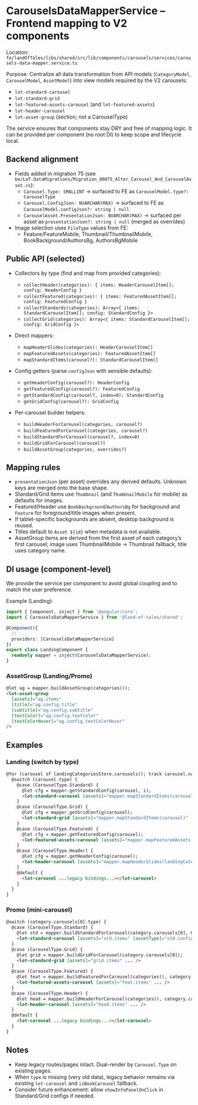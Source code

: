 # CarouselsDataMapperService – Frontend mapping to V2 components

Location: `fe/landOfTales/libs/shared/src/lib/components/carousels/services/carousels-data-mapper.service.ts`

Purpose: Centralize all data transformation from API models (`CategoryModel`, `CarouselModel`, `AssetModel`) into view models required by the V2 carousels:
- `lot-standard-carousel`
- `lot-standard-grid`
- `lot-featured-assets-carousel` (and `lot-featured-assets`)
- `lot-header-carousel`
- `lot-asset-group` (section; not a CarouselType)

The service ensures that components stay DRY and free of mapping logic. It can be provided per component (no root DI) to keep scope and lifecycle local.

## Backend alignment
- Fields added in migration 75 (see `be/LoT.DataMigrations/Migration_00075_Alter_Carousel_And_CarouselAsset.cs`):
  - `Carousel.Type: SMALLINT` → surfaced to FE as `CarouselModel.type?: CarouselType`
  - `Carousel.ConfigJson: NVARCHAR(MAX)` → surfaced to FE as `CarouselModel.configJson?: string | null`
  - `CarouselAsset.PresentationJson: NVARCHAR(MAX)` → surfaced per asset as `presentationJson?: string | null` (merged as overrides)
- Image selection uses `FileType` values from FE:
  - Feature/FeatureMobile, Thumbnail/ThumbnailMobile, BookBackground/AuthorsBg, AuthorsBgMobile

## Public API (selected)
- Collectors by type (find and map from provided categories):
  - `collectHeader(categories): { items: HeaderCarouselItem[]; config: HeaderConfig }`
  - `collectFeatured(categories): { items: FeaturedAssetItem[]; config: FeaturedConfig }`
  - `collectStandards(categories): Array<{ items: StandardCarouselItem[]; config: StandardConfig }>`
  - `collectGrid(categories): Array<{ items: StandardCarouselItem[]; config: GridConfig }>`

- Direct mappers:
  - `mapHeaderSlides(categories): HeaderCarouselItem[]`
  - `mapFeaturedAssets(categories): FeaturedAssetItem[]`
  - `mapStandardItems(carousel?): StandardCarouselItem[]`

- Config getters (parse `configJson` with sensible defaults):
  - `getHeaderConfig(carousel?): HeaderConfig`
  - `getFeaturedConfig(carousel?): FeaturedConfig`
  - `getStandardConfig(carousel?, index=0): StandardConfig`
  - `getGridConfig(carousel?): GridConfig`

- Per-carousel builder helpers:
  - `buildHeaderForCarousel(categories, carousel?)`
  - `buildFeaturedForCarousel(categories, carousel?)`
  - `buildStandardForCarousel(carousel?, index=0)`
  - `buildGridForCarousel(carousel?)`
  - `buildAssetGroup(categories, overrides?)`

## Mapping rules
- `presentationJson` (per asset) overrides any derived defaults. Unknown keys are merged onto the base shape.
- Standard/Grid items use `Thumbnail` (and `ThumbnailMobile` for mobile) as defaults for images.
- Featured/Header use `BookBackground`/`AuthorsBg` for background and `Feature` for foreground/title images when present.
- If tablet-specific backgrounds are absent, desktop background is reused.
- Titles default to `Asset ${id}` when metadata is not available.
- AssetGroup items are derived from the first asset of each category’s first carousel; image uses ThumbnailMobile → Thumbnail fallback, title uses category name.

## DI usage (component-level)
We provide the service per component to avoid global coupling and to match the user preference.

Example (Landing):
```ts
import { Component, inject } from '@angular/core';
import { CarouselsDataMapperService } from '@land-of-tales/shared';

@Component({
  // ...
  providers: [CarouselsDataMapperService]
})
export class LandingComponent {
  readonly mapper = inject(CarouselsDataMapperService);
}
```

### AssetGroup (Landing/Promo)
```html
@let ag = mapper.buildAssetGroup(categories());
<lot-asset-group
  [assets]="ag.items"
  [title]="ag.config.title"
  [subtitle]="ag.config.subtitle"
  [textColor]="ag.config.textColor"
  [textColorHover]="ag.config.textColorHover"
/>
```

## Examples

### Landing (switch by type)
```html
@for (carousel of landingCategoriesStore.carousels(); track carousel.name; let i = $index) {
  @switch (carousel.type) {
    @case (CarouselType.Standard) {
      @let cfg = mapper.getStandardConfig(carousel, i);
      <lot-standard-carousel [assets]="mapper.mapStandardItems(carousel)" [assetType]="cfg.assetType" [autoPlay]="cfg.autoPlay" [autoPlaySpeed]="cfg.autoPlaySpeed" [speed]="cfg.speed" [loop]="cfg.loop" [componentTitle]="cfg.componentTitle" [componentTitleVisible]="cfg.componentTitleVisible" [componentTitleColor]="cfg.componentTitleColor" [backgroundColorOrImage]="cfg.backgroundColorOrImage" [slidesPerViewDesktop]="cfg.slidesPerViewDesktop" [slidesPerViewTablet]="cfg.slidesPerViewTablet" [slidesPerViewMobile]="cfg.slidesPerViewMobile" [buttonLabel]="cfg.buttonLabel" />
    }
    @case (CarouselType.Grid) {
      @let cfg = mapper.getGridConfig(carousel);
      <lot-standard-grid [assets]="mapper.mapStandardItems(carousel)" [componentTitle]="cfg.componentTitle" [componentTitleVisible]="cfg.componentTitleVisible" [componentTitleColor]="cfg.componentTitleColor" [backgroundColorOrImage]="cfg.backgroundColorOrImage" [buttonLabel]="cfg.buttonLabel" />
    }
    @case (CarouselType.Featured) {
      @let cfg = mapper.getFeaturedConfig(carousel);
      <lot-featured-assets-carousel [assets]="mapper.mapFeaturedAssets(landingCategoriesStore.categories())" [autoPlay]="cfg.autoPlay" [autoPlaySpeed]="cfg.autoPlaySpeed" [speed]="cfg.speed" [loop]="cfg.loop" />
    }
    @case (CarouselType.Header) {
      @let cfg = mapper.getHeaderConfig(carousel);
      <lot-header-carousel [assets]="mapper.mapHeaderSlides(landingCategoriesStore.categories())" [autoplay]="cfg.autoplay" [autoplaySpeed]="cfg.autoplaySpeed" [arrows]="cfg.arrows" [fade]="cfg.fade" [infinite]="cfg.infinite" />
    }
    @default {
      <lot-carousel ...legacy bindings...></lot-carousel>
    }
  }
}
```

### Promo (mini-carousel)
```html
@switch (category.carousels[0].type) {
  @case (CarouselType.Standard) {
    @let std = mapper.buildStandardForCarousel(category.carousels[0], 0);
    <lot-standard-carousel [assets]="std.items" [assetType]="std.config.assetType" ... />
  }
  @case (CarouselType.Grid) {
    @let grid = mapper.buildGridForCarousel(category.carousels[0]);
    <lot-standard-grid [assets]="grid.items" ... />
  }
  @case (CarouselType.Featured) {
    @let feat = mapper.buildFeaturedForCarousel(categories(), category.carousels[0]);
    <lot-featured-assets-carousel [assets]="feat.items" ... />
  }
  @case (CarouselType.Header) {
    @let head = mapper.buildHeaderForCarousel(categories(), category.carousels[0]);
    <lot-header-carousel [assets]="head.items" ... />
  }
  @default {
    <lot-carousel ...legacy bindings...></lot-carousel>
  }
}
```

## Notes
- Keep legacy routes/pages intact. Dual-render by `Carousel.Type` on existing pages.
- When `type` is missing (very old data), legacy behavior remains via existing `lot-carousel` and `isBookCarousel` fallback.
- Consider future enhancement: allow `showInfoPanelOnClick` in Standard/Grid configs if needed.
